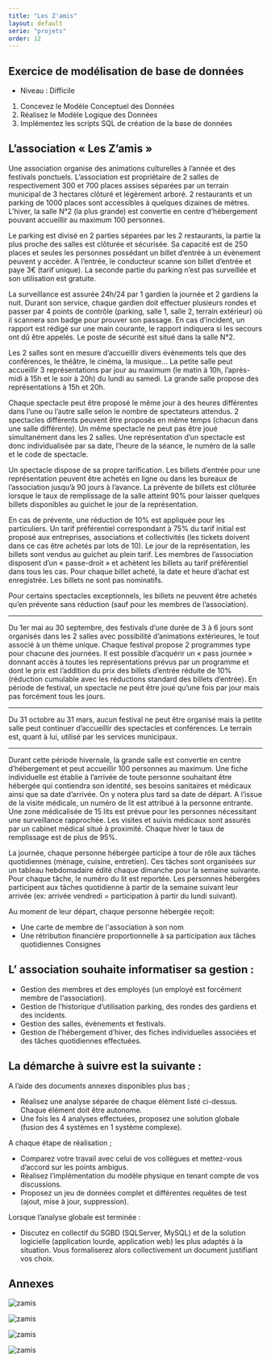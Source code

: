 ```yaml
---
title: "Les Z'amis"
layout: default
serie: "projets"
order: 12
---
```


## Exercice de modélisation de base de données

- Niveau : Difficile

1. Concevez le Modèle Conceptuel des Données
2. Réalisez le Modèle Logique des Données
3. Implémentez les scripts SQL de création de la base de données

## L’association « Les Z’amis »

Une association organise des animations culturelles à l’année et des festivals ponctuels. L’association est propriétaire de 2 salles de respectivement 300 et 700 places assises séparées par un terrain municipal de 3 hectares clôturé et légèrement arboré. 2 restaurants et un parking de 1000 places sont accessibles à quelques dizaines de mètres. L’hiver, la salle N°2 (la plus grande) est convertie en centre d’hébergement pouvant accueillir au maximum 100 personnes.

Le parking est divisé en 2 parties séparées par les 2 restaurants, la partie la plus proche des salles est clôturée et sécurisée. Sa capacité est de 250 places et seules les personnes possédant un billet d’entrée à un évènement peuvent y accéder. A l’entrée, le conducteur scanne son billet d’entrée et paye 3€ (tarif unique). La seconde partie du parking n’est pas surveillée et son utilisation est gratuite.

La surveillance est assurée 24h/24 par 1 gardien la journée et 2 gardiens la nuit. Durant son service, chaque gardien doit effectuer plusieurs rondes et passer par 4 points de contrôle (parking, salle 1, salle 2, terrain extérieur) où il scannera son badge pour prouver son passage. En cas d’incident, un rapport est rédigé sur une main courante, le rapport indiquera si les secours ont dû être appelés. Le poste de sécurité est situé dans la salle N°2.

Les 2 salles sont en mesure d’accueillir divers évènements tels que des conférences, le théâtre, le cinéma, la musique… La petite salle peut accueillir 3 représentations par jour au maximum (le matin à 10h, l’après-midi à 15h et le soir à 20h) du lundi au samedi. La grande salle propose des représentations à 15h et 20h.

Chaque spectacle peut être proposé le même jour à des heures différentes dans l’une ou l’autre salle selon le nombre de spectateurs attendus. 2 spectacles différents peuvent être proposés en même temps (chacun dans une salle différente). Un même spectacle ne peut pas être joué simultanément dans les 2 salles. Une représentation d’un spectacle est donc individualisée par sa date, l’heure de la séance, le numéro de la salle et le code de spectacle.

Un spectacle dispose de sa propre tarification. Les billets d’entrée pour une représentation peuvent être achetés en ligne ou dans les bureaux de l’association jusqu’à 90 jours à l’avance. La prévente de billets est clôturée lorsque le taux de remplissage de la salle atteint 90% pour laisser quelques billets disponibles au guichet le jour de la représentation. 

En cas de prévente, une réduction de 10% est appliquée pour les particuliers. Un tarif préférentiel correspondant à 75% du tarif initial est proposé aux entreprises, associations et collectivités (les tickets doivent dans ce cas être achetés par lots de 10). Le jour de la représentation, les billets sont vendus au guichet au plein tarif. Les membres de l’association disposent d’un « passe-droit » et achètent les billets au tarif préférentiel dans tous les cas. Pour chaque billet acheté, la date et heure d’achat est enregistrée. Les billets ne sont pas nominatifs. 

Pour certains spectacles exceptionnels, les billets ne peuvent être achetés qu’en prévente sans réduction (sauf pour les membres de l’association).

--- 

Du 1er mai au 30 septembre, des festivals d’une durée de 3 à 6 jours sont organisés dans les 2 salles avec possibilité d’animations extérieures, le tout associé à un thème unique. Chaque festival propose 2 programmes type pour chacune des journées. Il est possible d’acquérir un « pass journée » donnant accès à toutes les représentations prévus par un programme et dont le prix est l’addition du prix des billets d’entrée réduite de 10% (réduction cumulable avec les réductions standard des billets d’entrée). En période de festival, un spectacle ne peut être joué qu’une fois par jour mais pas forcément tous les jours.

---

Du 31 octobre au 31 mars, aucun festival ne peut être organisé mais la petite salle peut continuer d’accueillir des spectacles et conférences. Le terrain est, quant à lui, utilisé par les services municipaux. 

---

Durant cette période hivernale, la grande salle est convertie en centre d’hébergement et peut accueillir 100 personnes au maximum. Une  fiche individuelle est établie à l’arrivée de toute personne souhaitant être hébergée qui contiendra son identité, ses besoins sanitaires et médicaux ainsi que sa date d’arrivée. On y notera plus tard sa date de départ. A l’issue de la visite médicale, un numéro de lit est attribué à la personne entrante. Une zone médicalisée de 15 lits est prévue pour les personnes nécessitant une surveillance rapprochée. Les visites et suivis médicaux sont assurés par un cabinet médical situé à proximité. Chaque hiver le taux de remplissage est de plus de 95%.

La journée, chaque personne hébergée participe à tour de rôle aux tâches quotidiennes (ménage, cuisine, entretien). Ces tâches sont organisées sur un tableau hebdomadaire édité chaque dimanche pour la semaine suivante. Pour chaque tâche, le numéro du lit est reportée. Les personnes hébergées participent aux tâches quotidienne à partir de la semaine suivant leur arrivée (ex: arrivée vendredi = participation à partir du lundi suivant). 

Au moment de leur départ, chaque personne hébergée reçoit:
-	Une carte de membre de l'association à son nom
-	Une rétribution financière proportionnelle à sa participation aux tâches quotidiennes
Consignes


## L’ association souhaite informatiser sa gestion : 

-	Gestion des membres et des employés (un employé est forcément membre de l‘association).
-	Gestion de l’historique d’utilisation parking, des rondes des gardiens et des incidents.
-	Gestion des salles, évènements et festivals.
-	Gestion de l’hébergement d’hiver, des fiches individuelles associées et des tâches quotidiennes effectuées.


## La démarche à suivre est la suivante : 


A l’aide des documents annexes disponibles plus bas ; 

-	Réalisez une analyse séparée de chaque élément listé ci-dessus. Chaque élément doit être autonome.
-	Une fois les 4 analyses effectuées, proposez une solution globale (fusion des 4 systèmes en 1 système complexe).

A chaque étape de réalisation ;

-	Comparez votre travail avec celui de vos collègues et mettez-vous d’accord sur les points ambigus. 
-	Réalisez l’implémentation du modèle physique en tenant compte de vos discussions. 
-	Proposez un jeu de données complet et différentes requêtes de test (ajout, mise à jour, suppression). 


Lorsque l’analyse globale est terminée : 

-	Discutez en collectif du SGBD (SQLServer, MySQL) et de la solution logicielle (application lourde, application web) les plus adaptés à la situation. Vous formaliserez alors collectivement un document justifiant vos choix.

## Annexes

![zamis](zamis1.jpg)

![zamis](zamis2.jpg)

![zamis](zamis3.jpg)

![zamis](zamis4.jpg)
